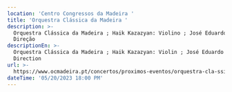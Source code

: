```yaml
---
location: 'Centro Congressos da Madeira '
title: 'Orquestra Clássica da Madeira '
description: >-
  Orquestra Clássica da Madeira ; Haik Kazazyan: Violino ; José Eduardo Gomes:
  Direção 
descriptionEn: >-
  Orquestra Clássica da Madeira ; Haik Kazazyan: Violin ; José Eduardo Gomes:
  Direction
url: >-
  https://www.ocmadeira.pt/concertos/proximos-eventos/orquestra-cla-ssica-da-madeira/42-the-jacobs-dream.html
dateTime: '05/20/2023 18:00 PM'
---
```


